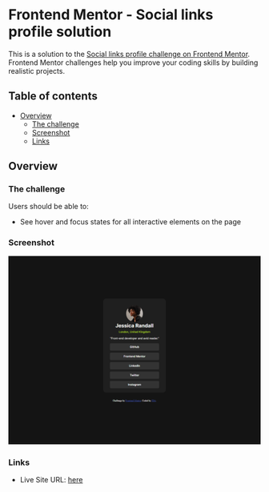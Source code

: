 # Frontend Mentor - Social links profile solution

This is a solution to the [Social links profile challenge on Frontend Mentor](https://www.frontendmentor.io/challenges/social-links-profile-UG32l9m6dQ). Frontend Mentor challenges help you improve your coding skills by building realistic projects. 

## Table of contents

- [Overview](#overview)
  - [The challenge](#the-challenge)
  - [Screenshot](#screenshot)
  - [Links](#links)

## Overview

### The challenge

Users should be able to:

- See hover and focus states for all interactive elements on the page

### Screenshot

![screenshot preview social links profile](./screenshot/social-link-profile.png)


### Links

- Live Site URL: [here](https://65d9fd9e4e315f00f9af150a--leafy-chebakia-9118ed.netlify.app/)

